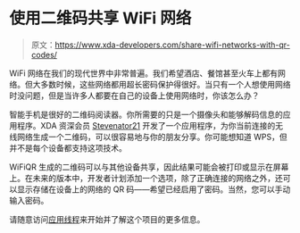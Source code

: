 # 使用二维码共享 WiFi 网络

> 原文：<https://www.xda-developers.com/share-wifi-networks-with-qr-codes/>

WiFi 网络在我们的现代世界中非常普遍。我们希望酒店、餐馆甚至火车上都有网络。但大多数时候，这些网络都用超长密码保护得很好。当只有一个人想使用网络时没问题，但是当许多人都要在自己的设备上使用网络时，你该怎么办？

智能手机是很好的二维码阅读器。你所需要的只是一个摄像头和能够解码信息的应用程序。XDA 资深会员 [Stevenator21](http://forum.xda-developers.com/member.php?u=4720219) 开发了一个应用程序，为你当前连接的无线网络生成一个二维码，可以很容易地与你的朋友分享。你可能想知道 WPS，但并不是每个设备都支持这项技术。

WiFiQR 生成的二维码可以与其他设备共享，因此结果可能会被打印或显示在屏幕上。在未来的版本中，开发者计划添加一个选项，除了正确连接的网络之外，还可以显示存储在设备上的网络的 QR 码——希望已经启用了密码。当然，您可以手动输入密码。

请随意访问[应用线程](http://forum.xda-developers.com/showthread.php?t=2596412)来开始并了解这个项目的更多信息。